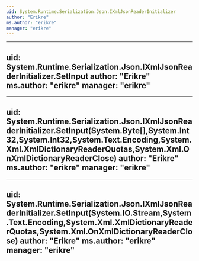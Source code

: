 ```yaml
---
uid: System.Runtime.Serialization.Json.IXmlJsonReaderInitializer
author: "Erikre"
ms.author: "erikre"
manager: "erikre"
---
```


---
uid: System.Runtime.Serialization.Json.IXmlJsonReaderInitializer.SetInput
author: "Erikre"
ms.author: "erikre"
manager: "erikre"
---

---
uid: System.Runtime.Serialization.Json.IXmlJsonReaderInitializer.SetInput(System.Byte[],System.Int32,System.Int32,System.Text.Encoding,System.Xml.XmlDictionaryReaderQuotas,System.Xml.OnXmlDictionaryReaderClose)
author: "Erikre"
ms.author: "erikre"
manager: "erikre"
---

---
uid: System.Runtime.Serialization.Json.IXmlJsonReaderInitializer.SetInput(System.IO.Stream,System.Text.Encoding,System.Xml.XmlDictionaryReaderQuotas,System.Xml.OnXmlDictionaryReaderClose)
author: "Erikre"
ms.author: "erikre"
manager: "erikre"
---
